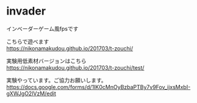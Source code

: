 # invader
インベーダーゲーム風fpsです

こちらで遊べます  
https://nikonamakudou.github.io/201703/t-zouchi/  

実験用低素材バージョンはこちら  
https://nikonamakudou.github.io/201703/t-zouchi/test/

実験やっています。ご協力お願いします。  
https://docs.google.com/forms/d/1IK0cMnOyBzbaPTBy7v9Fov_ijxsMxbI-gXWJgO2lVzM/edit
